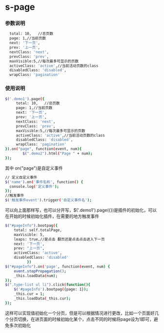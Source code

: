 # s-page
### 参数说明
```bash
  total: 10,   //总页数       
  page: 1,//当前页数
  next: '下一页',
  prev: '上一页',
  nextClass: 'next',
  prevClass: 'prev',
  maxVisible:5,//每次最多可显示的页数
  activeClass: 'active',//当前活动页数的class
  disabledClass: 'disabled',
  wrapClass: 'pagination'
```
### 使用说明
```bash
$('.demo1').page({
     total: 10,   //总页数       
     page: 1,//当前页数
     next: '下一页',
     prev: '上一页',
     nextClass: 'next',
     prevClass: 'prev',
     maxVisible:5,//每次最多可显示的页数
     activeClass: 'active',//当前活动页数的class
     disabledClass: 'disabled',
     wrapClass: 'pagination'
}).on("page", function(event, num){
    	$(".demo2").html("Page " + num); 
});
```
其中 on("page")是自定义事件
```bash
// 定义自定义事件
$('name').on('事件名称', function() {
  console.log('定义事件');
});
//触发事件
$('触发事件event').trigger('自定义事件名'); 
```
可以向上面那样写，也可以分开写，$('.demo1').page({})是插件的初始化，可以在开始的时候初始化插件，在需要的地方触发事件
```bash
$("#pageInfo").bootpag({
	total: self.totalPage,
	maxVisible: 5,
	leaps: true,//是点击 翻页还是点击点击进入下一页
	next: '下一页',
	prev: "上一页",
	activeClass: 'active',
	disabledClass: 'disabled'
	      })
$("#pageInfo").on('page', function(event, num) {
	event.stopPropagation();
	_this.loadData(num);
});
$(".type-list ul li").click(function(){
	$('#pageInfo').bootpag({page: 1});
	_this.cur = 1;
	_this.loadData(_this.cur); 
});
```
这样可以实现值初始化一个分页，但是可以根据情况进行更改，比如一个页面好几个分页切换，在进页面的时候初始化某个，点击不同的时候将page设为1即可，避免多次初始化
